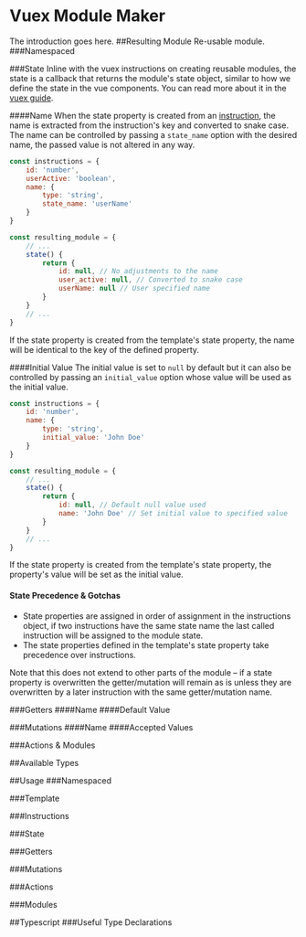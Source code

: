 # Vuex Module Maker

The introduction goes here.
##Resulting Module
Re-usable module.
###Namespaced

###State
Inline with the vuex instructions on creating reusable modules, the state is a callback that
returns the module's state object, similar to how we define the state in the vue components.
You can read more about it in the
[vuex guide](https://vuex.vuejs.org/guide/modules.html#module-reuse).

####Name
When the state property is created from an [instruction](#Instructions), the name is extracted
from the instruction's key and converted to snake case. The name can be controlled by passing a
`state_name` option with the desired name, the passed value is not altered in any way.
```javascript
const instructions = {
    id: 'number',
    userActive: 'boolean', 
    name: {
        type: 'string',
        state_name: 'userName'
    }
}

const resulting_module = {
    // ...
    state() {
        return {
            id: null, // No adjustments to the name
            user_active: null, // Converted to snake case
            userName: null // User specified name
        }
    }
    // ...
}
```
If the state property is created from the template's state property, the name will be identical to
the key of the defined property.

####Initial Value
The initial value is set to `null` by default but it can also be controlled by passing an
`initial_value` option whose value will be used as the initial value.
```javascript
const instructions = {
    id: 'number',
    name: {
        type: 'string',
        initial_value: 'John Doe'
    }
}

const resulting_module = {
    // ...
    state() {
        return {
            id: null, // Default null value used
            name: 'John Doe' // Set initial value to specified value
        }
    }
    // ...
}
```
If the state property is created from the template's state property, the property's value will be
set as the initial value.
#### State Precedence & Gotchas
- State properties are assigned in order of assignment in the instructions object, if two
instructions have the same state name the last called instruction will be assigned to the module
state.
- The state properties defined in the template's state property take precedence over
instructions.

Note that this does not extend to other parts of the module – if a state property is overwritten
the getter/mutation will remain as is unless they are overwritten by a later instruction with
the same getter/mutation name.


###Getters
####Name
####Default Value

###Mutations
####Name
####Accepted Values

###Actions & Modules

##Available Types

##Usage
###Namespaced

###Template

###Instructions

###State

###Getters

###Mutations

###Actions

###Modules

##Typescript
###Useful Type Declarations

